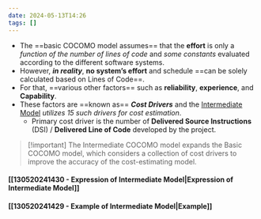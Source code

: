 ```yaml
---
date: 2024-05-13T14:26
tags: []
---
```

- The ==basic COCOMO model assumes== that the **effort** is only a *function of the number of lines of code* and *some constants* evaluated according to the different software systems. 
- However, ***in reality***, **no system’s effort** and schedule ==can be solely calculated based on Lines of Code==.
- For that, ==various other factors== such as **reliability**, **experience**, and **Capability**. 
- These factors are ==known as== ***Cost Drivers*** and the <u>Intermediate Model</u> *utilizes 15 such drivers for cost estimation*.
	- Primary cost driver is the number of **Delivered Source Instructions** (DSI) / **Delivered Line of Code** developed by the project.

>[!important] The Intermediate COCOMO model expands the Basic COCOMO model, which considers a collection of cost drivers to improve the accuracy of the cost-estimating model.
#### [[130520241430 - Expression of Intermediate Model|Expression of Intermediate Model]]
#### [[130520241429 - Example of Intermediate Model|Example]]